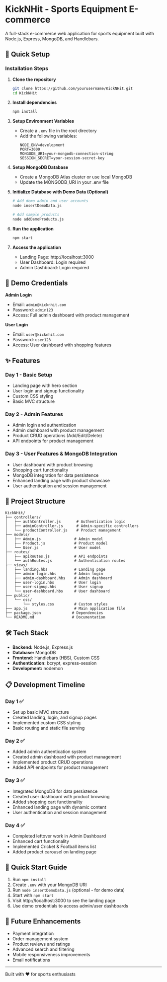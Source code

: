 # KickNHit - Sports Equipment E-commerce

A full-stack e-commerce web application for sports equipment built with Node.js, Express, MongoDB, and Handlebars.

## 🚀 Quick Setup

### Installation Steps

1. **Clone the repository**
   ```bash
   git clone https://github.com/yourusername/KickNHit.git
   cd KickNHit
   ```

2. **Install dependencies**
   ```bash
   npm install
   ```

3. **Setup Environment Variables**
   - Create a `.env` file in the root directory
   - Add the following variables:
     ```
     NODE_ENV=development
     PORT=3000
     MONGODB_URI=your-mongodb-connection-string
     SESSION_SECRET=your-session-secret-key
     ```

4. **Setup MongoDB Database**
   - Create a MongoDB Atlas cluster or use local MongoDB
   - Update the MONGODB_URI in your .env file

5. **Initialize Database with Demo Data (Optional)**
   ```bash
   # Add demo admin and user accounts
   node insertDemoData.js
   
   # Add sample products
   node addDemoProducts.js
   ```

6. **Run the application**
   ```bash
   npm start
   ```

7. **Access the application**
   - Landing Page: http://localhost:3000
   - User Dashboard: Login required
   - Admin Dashboard: Login required

## 🔑 Demo Credentials

**Admin Login**
- Email: `admin@kicknhit.com`
- Password: `admin123`
- Access: Full admin dashboard with product management

**User Login**
- Email: `user@kicknhit.com`
- Password: `user123`
- Access: User dashboard with shopping features

## ✨ Features

### Day 1 - Basic Setup
- Landing page with hero section
- User login and signup functionality
- Custom CSS styling
- Basic MVC structure

### Day 2 - Admin Features
- Admin login and authentication
- Admin dashboard with product management
- Product CRUD operations (Add/Edit/Delete)
- API endpoints for product management

### Day 3 - User Features & MongoDB Integration
- User dashboard with product browsing
- Shopping cart functionality
- MongoDB integration for data persistence
- Enhanced landing page with product showcase
- User authentication and session management

## 📁 Project Structure

```
KickNHit/
├── controllers/
│   ├── authController.js       # Authentication logic
│   ├── adminController.js      # Admin-specific controllers
│   └── productController.js    # Product management
├── models/
│   ├── Admin.js               # Admin model
│   ├── Product.js             # Product model
│   └── User.js                # User model
├── routes/
│   ├── apiRoutes.js           # API endpoints
│   └── authRoutes.js          # Authentication routes
├── views/
│   ├── landing.hbs            # Landing page
│   ├── admin-login.hbs        # Admin login
│   ├── admin-dashboard.hbs    # Admin dashboard
│   ├── user-login.hbs         # User login
│   ├── user-signup.hbs        # User signup
│   └── user-dashboard.hbs     # User dashboard
├── public/
│   └── css/
│       └── styles.css         # Custom styles
├── app.js                     # Main application file
├── package.json              # Dependencies
└── README.md                 # Documentation
```

## 🛠️ Tech Stack

- **Backend:** Node.js, Express.js
- **Database:** MongoDB
- **Frontend:** Handlebars (HBS), Custom CSS
- **Authentication:** bcrypt, express-session
- **Development:** nodemon

## 📋 Development Timeline

### Day 1 ✅
- Set up basic MVC structure
- Created landing, login, and signup pages
- Implemented custom CSS styling
- Basic routing and static file serving

### Day 2 ✅
- Added admin authentication system
- Created admin dashboard with product management
- Implemented product CRUD operations
- Added API endpoints for product management

### Day 3 ✅
- Integrated MongoDB for data persistence
- Created user dashboard with product browsing
- Added shopping cart functionality
- Enhanced landing page with dynamic content
- User authentication and session management

### Day 4 ✅
- Completed leftover work in Admin Dashboard
- Enhanced cart functionality
- Implemented Cricket & Football items list
- Added product carousel on landing page


## 🚀 Quick Start Guide

1. Run `npm install`
2. Create `.env` with your MongoDB URI
3. Run `node insertDemoData.js` (optional - for demo data)
4. Start with `npm start`
5. Visit http://localhost:3000 to see the landing page
6. Use demo credentials to access admin/user dashboards

## 🎯 Future Enhancements

- Payment integration
- Order management system
- Product reviews and ratings
- Advanced search and filtering
- Mobile responsiveness improvements
- Email notifications

---

Built with ❤️ for sports enthusiasts
